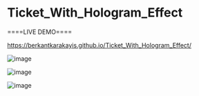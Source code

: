 # Ticket_With_Hologram_Effect

====LIVE DEMO====

https://berkantkarakayis.github.io/Ticket_With_Hologram_Effect/

![image](https://github.com/berkantkarakayis/Ticket_With_Hologram_Effect/assets/102322084/101d0eb5-a879-4e4c-adb3-4e375cfd4e22)

![image](https://github.com/berkantkarakayis/Ticket_With_Hologram_Effect/assets/102322084/4f85c9a5-5d79-4541-a374-596b0dc62b95)

![image](https://github.com/berkantkarakayis/Ticket_With_Hologram_Effect/assets/102322084/349720e2-1504-4c09-8649-e829ffede4ec)


